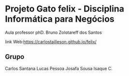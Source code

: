 # Projeto Gato felix - Disciplina Informática para Negócios 
Aula professor phD. Bruno Zolotareff dos Santos

link Web:https://carlostailleson.github.io/felix/

## Grupo
Carlos Santana
Lucas Pessoa
Josafa Sousa
Isaque C.
